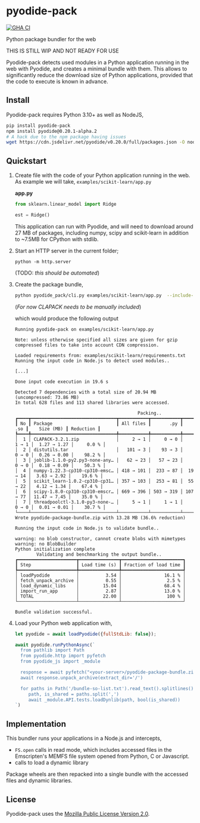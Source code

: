 # pyodide-pack

[![GHA CI](https://github.com/rth/pyodide-pack/actions/workflows/main.yml/badge.svg?branch=main)](https://github.com/rth/pyodide-pack/actions/workflows/main.yml)

Python package bundler for the web

THIS IS STILL WIP AND NOT READY FOR USE

Pyodide-pack detects used modules in a Python application running in the web with Pyodide, and creates a minimal bundle with them. This allows to significantly reduce the download size of Python applications, provided that the code to execute is known in advance.

## Install

Pyodide-pack requires Python 3.10+ as well as NodeJS,

```bash
pip install pyodide-pack
npm install pyodide@0.20.1-alpha.2
# A hack due to the npm package having issues
wget https://cdn.jsdelivr.net/pyodide/v0.20.0/full/packages.json -O node_modules/pyodide/packages.json
```

## Quickstart

1. Create file with the code of your Python application running in the web. As example we will take,
   `examples/scikit-learn/app.py`

   **app.py**

   ```py
   from sklearn.linear_model import Ridge

   est = Ridge()
   ```

   This application can run with Pyodide, and will need to download around 27
   MB of packages, including numpy, scipy and scikit-learn in addition to
   ~7.5MB for CPython with stdlib.

2. Start an HTTP server in the current folder;
   ```
   python -m http.server
   ```
   (TODO: *this should be automated*)

3. Create the package bundle,

   ```bash
   python pyodide_pack/cli.py examples/scikit-learn/app.py  --include-paths='*lapack*so' -v
   ```
   (*For now CLAPACK needs to be manually included*)

   which would produce the following output

   ```
   Running pyodide-pack on examples/scikit-learn/app.py

   Note: unless otherwise specified all sizes are given for gzip compressed files to take into account CDN compression.

   Loaded requirements from: examples/scikit-learn/requirements.txt
   Running the input code in Node.js to detect used modules..

   [...]

   Done input code execution in 19.6 s

   Detected 7 dependencies with a total size of 20.94 MB  (uncompressed: 73.86 MB)
   In total 628 files and 113 shared libraries were accessed.

                                                 Packing..
   ┏━━━━┳━━━━━━━━━━━━━━━━━━━━━━━━━━━━━━━━┳━━━━━━━━━━━┳━━━━━━━━━━━┳━━━━━━━━━━┳━━━━━━━━━━━━━━┳━━━━━━━━━━━┓
   ┃ No ┃ Package                        ┃ All files ┃       .py ┃      .so ┃    Size (MB) ┃ Reduction ┃
   ┡━━━━╇━━━━━━━━━━━━━━━━━━━━━━━━━━━━━━━━╇━━━━━━━━━━━╇━━━━━━━━━━━╇━━━━━━━━━━╇━━━━━━━━━━━━━━╇━━━━━━━━━━━┩
   │  1 │ CLAPACK-3.2.1.zip              │     2 → 1 │     0 → 0 │    1 → 1 │  1.27 → 1.27 │     0.0 % │
   │  2 │ distutils.tar                  │   101 → 3 │    93 → 3 │    0 → 0 │  0.26 → 0.00 │    98.2 % │
   │  3 │ joblib-1.1.0-py2.py3-none-any… │   62 → 23 │   57 → 23 │    0 → 0 │  0.18 → 0.09 │    50.3 % │
   │  4 │ numpy-1.22.3-cp310-cp310-emsc… │ 418 → 101 │  233 → 87 │  19 → 14 │  3.63 → 2.92 │    19.6 % │
   │  5 │ scikit_learn-1.0.2-cp310-cp31… │ 357 → 103 │  253 → 81 │  55 → 22 │  4.12 → 1.34 │    67.4 % │
   │  6 │ scipy-1.8.0-cp310-cp310-emscr… │ 669 → 396 │ 503 → 319 │ 107 → 77 │ 11.47 → 7.45 │    35.0 % │
   │  7 │ threadpoolctl-3.1.0-py3-none-… │     5 → 1 │     1 → 1 │    0 → 0 │  0.01 → 0.01 │    30.7 % │
   └────┴────────────────────────────────┴───────────┴───────────┴──────────┴──────────────┴───────────┘
   Wrote pyodide-package-bundle.zip with 13.28 MB (36.6% reduction)

   Running the input code in Node.js to validate bundle..

   warning: no blob constructor, cannot create blobs with mimetypes
   warning: no BlobBuilder
   Python initialization complete
           Validating and benchmarking the output bundle..
   ┏━━━━━━━━━━━━━━━━━━━━━━┳━━━━━━━━━━━━━━━┳━━━━━━━━━━━━━━━━━━━━━━━┓
   ┃ Step                 ┃ Load time (s) ┃ Fraction of load time ┃
   ┡━━━━━━━━━━━━━━━━━━━━━━╇━━━━━━━━━━━━━━━╇━━━━━━━━━━━━━━━━━━━━━━━┩
   │ loadPyodide          │          3.54 │                16.1 % │
   │ fetch_unpack_archive │          0.55 │                 2.5 % │
   │ load_dynamic_libs    │         15.04 │                68.4 % │
   │ import_run_app       │          2.87 │                13.0 % │
   │ TOTAL                │         22.00 │                 100 % │
   └──────────────────────┴───────────────┴───────────────────────┘

   Bundle validation successful.
   ```
4. Load your Python web application with,
   ```js
   let pyodide = await loadPyodide({fullStdLib: false});

   await pyodide.runPythonAsync(`
     from pathlib import Path
     from pyodide.http import pyfetch
     from pyodide_js import _module

     response = await pyfetch("<your-server>/pyodide-package-bundle.zip")
     await response.unpack_archive(extract_dir='/')

     for paths in Path('/bundle-so-list.txt').read_text().splitlines():
        path, is_shared = paths.split(',')
        await _module.API.tests.loadDynlib(path, bool(is_shared))
   `)
   ```

## Implementation

This bundler runs your applications in a Node.js and intercepts,
 - `FS.open` calls in read mode, which includes accessed files in the Emscripten's MEMFS file system opened from Python, C or Javascript.
 - calls to load a dynamic library

Package wheels are then repacked into a single bundle with the accessed files and dynamic libraries.

## License

Pyodide-pack uses the [Mozilla Public License Version 2.0](https://choosealicense.com/licenses/mpl-2.0/).

